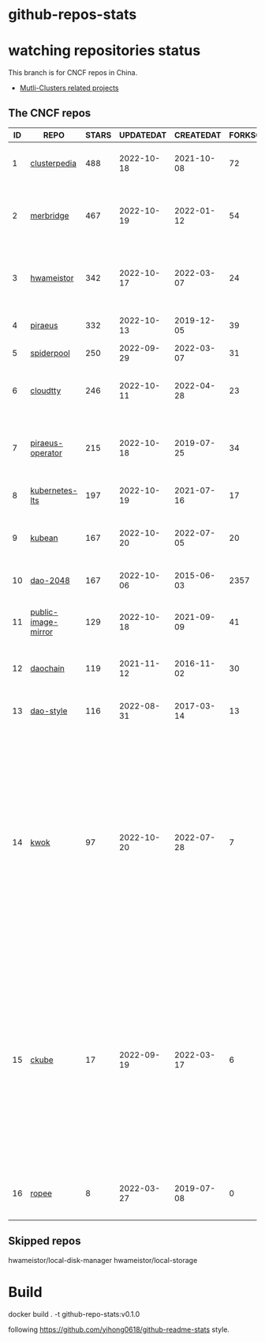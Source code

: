 # github-repos-stats

# watching repositories status

This branch is for CNCF repos in China.
- [Mutli-Clusters related projects](https://github.com/pacoxu/github-repos-stats/tree/multi-clusters)


<!--START_SECTION:github_repos-->
## The CNCF repos
| ID |                                   REPO                                   | STARS | UPDATEDAT  | CREATEDAT  | FORKSCOUNT |                                                                                                                                    DESCRIPTIONS                                                                                                                                     |
|----|--------------------------------------------------------------------------|-------|------------|------------|------------|-------------------------------------------------------------------------------------------------------------------------------------------------------------------------------------------------------------------------------------------------------------------------------------|
|  1 | [clusterpedia](https://github.com/clusterpedia-io/clusterpedia)          |   488 | 2022-10-18 | 2021-10-08 |         72 | The Encyclopedia of Kubernetes clusters                                                                                                                                                                                                                                             |
|  2 | [merbridge](https://github.com/merbridge/merbridge)                      |   467 | 2022-10-19 | 2022-01-12 |         54 | Use eBPF to speed up your Service Mesh like crossing an Einstein-Rosen Bridge.                                                                                                                                                                                                      |
|  3 | [hwameistor](https://github.com/hwameistor/hwameistor)                   |   342 | 2022-10-17 | 2022-03-07 |         24 | Hwameistor is an HA local storage system for cloud-native stateful workloads.                                                                                                                                                                                                       |
|  4 | [piraeus](https://github.com/piraeusdatastore/piraeus)                   |   332 | 2022-10-13 | 2019-12-05 |         39 | High Available Datastore for Kubernetes                                                                                                                                                                                                                                             |
|  5 | [spiderpool](https://github.com/spidernet-io/spiderpool)                 |   250 | 2022-09-29 | 2022-03-07 |         31 | kubernetes ipam                                                                                                                                                                                                                                                                     |
|  6 | [cloudtty](https://github.com/cloudtty/cloudtty)                         |   246 | 2022-10-11 | 2022-04-28 |         23 | A Friendly Kubernetes CloudShell (Web Terminal) !                                                                                                                                                                                                                                   |
|  7 | [piraeus-operator](https://github.com/piraeusdatastore/piraeus-operator) |   215 | 2022-10-18 | 2019-07-25 |         34 | The Piraeus Operator manages LINSTOR clusters in Kubernetes.                                                                                                                                                                                                                        |
|  8 | [kubernetes-lts](https://github.com/klts-io/kubernetes-lts)              |   197 | 2022-10-19 | 2021-07-16 |         17 | Kubernetes LTS(long term support)                                                                                                                                                                                                                                                   |
|  9 | [kubean](https://github.com/kubean-io/kubean)                            |   167 | 2022-10-20 | 2022-07-05 |         20 | Kubernetes lifecycle management operator based on kubespray.                                                                                                                                                                                                                        |
| 10 | [dao-2048](https://github.com/DaoCloud/dao-2048)                         |   167 | 2022-10-06 | 2015-06-03 |       2357 | 2048 is a number puzzle game.                                                                                                                                                                                                                                                       |
| 11 | [public-image-mirror](https://github.com/DaoCloud/public-image-mirror)   |   129 | 2022-10-18 | 2021-09-09 |         41 | 很多镜像都在国外。比如 gcr 。国内下载很慢，需要加速。                                                                                                                                                                                                                               |
| 12 | [daochain](https://github.com/DaoCloud/daochain)                         |   119 | 2021-11-12 | 2016-11-02 |         30 | Docker image verification system based on Ethereum                                                                                                                                                                                                                                  |
| 13 | [dao-style](https://github.com/DaoCloud/dao-style)                       |   116 | 2022-08-31 | 2017-03-14 |         13 | 🎉 A high quality component library built on Vue.js 2.0                                                                                                                                                                                                                             |
| 14 | [kwok](https://github.com/kubernetes-sigs/kwok)                          |    97 | 2022-10-20 | 2022-07-28 |          7 | The repository is a toolkit that enables setting up a cluster of thousands of Nodes in seconds. Under the scene, all Nodes are simulated to behave like real ones, so the overall approach employes a pretty low resource footprint that you can easily play around on your laptop. |
| 15 | [ckube](https://github.com/DaoCloud/ckube)                               |    17 | 2022-09-19 | 2022-03-17 |          6 | Kubernetes APIServer 高性能代理组件，代理 APIServer 的 List 请求，其它类型的请求会直接反向代理到原生 APIServer。 CKube 还额外支持了分页、搜索和索引等功能。 并且，CKube 100% 兼容原生 kubectl 和 kube client sdk，只需要简单的配置即可实现全局替换。                                |
| 16 | [ropee](https://github.com/DaoCloud/ropee)                               |     8 | 2022-03-27 | 2019-07-08 |          0 | A scalable prometheus remote storage adapter for splunk.                                                                                                                                                                                                                            |



## Skipped repos
hwameistor/local-disk-manager
hwameistor/local-storage<!--END_SECTION:github_repos-->

# Build

docker build . -t github-repo-stats:v0.1.0

following https://github.com/yihong0618/github-readme-stats style.

